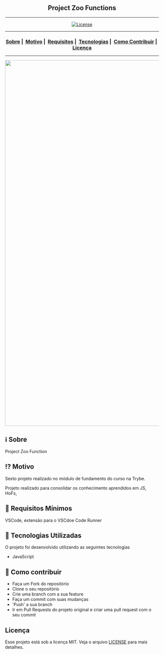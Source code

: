 <h2 align="center">Project Zoo Functions</h2>

___




<p align="center">
  <a href="LICENSE">
    <img alt="License" src="https://img.shields.io/badge/license-MIT-%23F8952D">
  </a>
</p>

___

<h3 align="center">
  <a href="#information_source-sobre">Sobre</a>&nbsp;|&nbsp;
  <a href="#interrobang-motivo">Motivo</a>&nbsp;|&nbsp;
  <a href="#seedling-requisitos-mínimos">Requisitos</a>&nbsp;|&nbsp;
  <a href="#rocket-tecnologias-utilizadas">Tecnologias</a>&nbsp;|&nbsp;
  <a href="#link-como-contribuir">Como Contribuir</a>&nbsp;|&nbsp;
  <a href="#licença">Licença</a>
</h3>

___

<img src="https://user-images.githubusercontent.com/42968718/154823434-70668c70-112c-4c0e-a497-73f3c26e51df.jpg" width="1200">

## :information_source: Sobre

Project Zoo Function

## :interrobang: Motivo

Sexto projeto realizado no módulo de fundamento do curso na Trybe.

Projeto realizado para consolidar os conhecimento aprendidos em  JS, HoFs,

## :seedling: Requisitos Mínimos

VSCode, extensão para o VSCdoe Code Runner

## :rocket: Tecnologias Utilizadas 

O projeto foi desenvolvido utilizando as seguintes tecnologias

- JavaScript

## :link: Como contribuir 

- Faça um Fork do repositório
- Clone o seu repositório
- Crie uma branch com a sua feature
- Faça um commit com suas mudanças
- 'Push' a sua branch
- Ir em Pull Requests do projeto original e criar uma pull request com o seu commit

## Licença 

Esse projeto está sob a licença MIT. Veja o arquivo [LICENSE](LICENSE) para mais detalhes.

